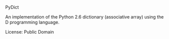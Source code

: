 PyDict

An implementation of the Python 2.6 dictionary (associative array)
using the D programming language.

License: Public Domain
